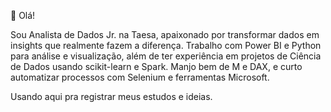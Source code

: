 👋 Olá! 

Sou Analista de Dados Jr. na Taesa, apaixonado por transformar dados em insights que realmente fazem a diferença. Trabalho com Power BI e Python para análise e visualização, além de ter experiência em projetos de Ciência de Dados usando scikit-learn e Spark. Manjo bem de M e DAX, e curto automatizar processos com Selenium e ferramentas Microsoft.

Usando aqui pra registrar meus estudos e ideias.


<!---
jotaperes/jotaperes is a ✨ special ✨ repository because its `README.md` (this file) appears on your GitHub profile.
You can click the Preview link to take a look at your changes.
--->
